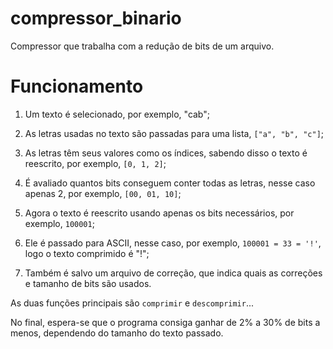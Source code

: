 # compressor_binario

Compressor que trabalha com a redução de bits de um arquivo.

# Funcionamento

1. Um texto é selecionado, por exemplo, "cab";

2. As letras usadas no texto são passadas para uma lista, `["a", "b", "c"]`;

3. As letras têm seus valores como os índices, sabendo disso o texto é reescrito, por exemplo, `[0, 1, 2]`;

4. É avaliado quantos bits conseguem conter todas as letras, nesse caso apenas 2, por exemplo, `[00, 01, 10]`;

5. Agora o texto é reescrito usando apenas os bits necessários, por exemplo, `100001`;

6. Ele é passado para ASCII, nesse caso, por exemplo, `100001 = 33 = '!'`, logo o texto comprimido é "!";

7. Também é salvo um arquivo de correção, que indica quais as correções e tamanho de bits são usados.

As duas funções principais são `comprimir` e `descomprimir`...

No final, espera-se que o programa consiga ganhar de 2% a 30% de bits a menos, dependendo do tamanho do texto passado.


